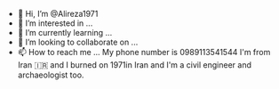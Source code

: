 - 👋 Hi, I’m @Alireza1971
- 👀 I’m interested in ...
- 🌱 I’m currently learning ...
- 💞️ I’m looking to collaborate on ...
- 📫 How to reach me ...
My phone number is 0989113541544 I'm from Iran 🇮🇷 and I burned on 1971in Iran and I'm a civil engineer and archaeologist too.
<!---
Alireza1971/Alireza1971 is a ✨ special ✨ repository because its `README.md` (this file) appears on your GitHub profile.
You can click the Preview link to take a look at your changes.
--->
